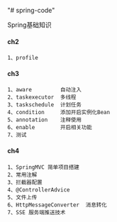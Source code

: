 "# spring-code" 

Spring基础知识
#### ch2
    1、profile
    
#### ch3
    1、aware         自动注入
    2、taskexecutor  多线程
    3、taskschedule  计划任务
    4、condition     添加开启实例化Bean
    5、annotation    注释使用
    6、enable        开启相关功能   
    7、测试

#### ch4


    1、SpringMVC 简单项目搭建
    2、常用注解
    3、拦截器配置
    4、@ControllerAdvice
    5、文件上传
    6、HttpMessageConverter  消息转化
    7、SSE 服务端推送技术 

